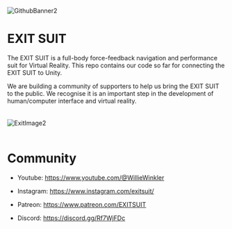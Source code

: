 ![GithubBanner2](https://user-images.githubusercontent.com/128419133/227615875-f842ffc0-9808-4b9c-90e9-312536ed53f3.png)

# EXIT SUIT
 
The EXIT SUIT is a full-body force-feedback navigation and performance suit for Virtual Reality. This repo contains our code so far for connecting the EXIT SUIT to Unity. 

We are building a community of supporters to help us bring the EXIT SUIT to the public. We recognise it is an important step in the development of human/computer interface and virtual reality.   
<br/><br/> 
![ExitImage2](https://user-images.githubusercontent.com/128419133/227615981-31b07cb4-e3fa-4e01-b3b7-790933dd20ce.jpg)   
<br/>
# Community  
 
* Youtube: https://www.youtube.com/@WillieWinkler

* Instagram: https://www.instagram.com/exitsuit/

* Patreon: https://www.patreon.com/EXITSUIT

* Discord: https://discord.gg/Rf7WjFDc


